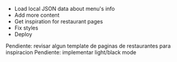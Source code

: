 - Load local JSON data about menu's info
- Add more content
- Get inspiration for restaurant pages
- Fix styles
- Deploy

Pendiente: revisar algun template de paginas de restaurantes para inspiracion
Pendiente: implementar light/black mode
